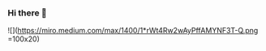 ### Hi there 👋

<!--
**f3derico1991/f3derico1991** is a ✨ _special_ ✨ repository because its `README.md` (this file) appears on your GitHub profile.

Here are some ideas to get you started:

- 🔭 I’m currently working on ...
- 🌱 I’m currently learning ...
- 👯 I’m looking to collaborate on ...
- 🤔 I’m looking for help with ...
- 💬 Ask me about ...
- 📫 How to reach me: ...
- 😄 Pronouns: ...
- ⚡ Fun fact: ...
-->
![](https://miro.medium.com/max/1400/1*rWt4Rw2wAyPffAMYNF3T-Q.png =100x20)
